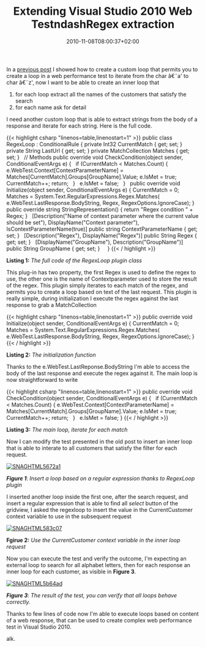﻿---
title: "Extending Visual Studio 2010 Web TestndashRegex extraction"
description: ""
date: 2010-11-08T08:00:37+02:00
draft: false
tags: [Testing,Visual Studio,Web Test]
categories: [Testing]
---
In a [previous post](http://www.codewrecks.com/blog/index.php/2010/11/02/extending-visual-studio-2010-web-testcustom-loop/) I showed how to create a custom loop that permits you to create a loop in a web performance test to iterate from the char â€˜a' to char â€˜z', now I want to be able to create an inner loop that

1. for each loop extract all the names of the customers that satisfy the search
2. for each name ask for detail

I need another custom loop that is able to extract strings from the body of a response and iterate for each string. Here is the full code.

{{< highlight csharp "linenos=table,linenostart=1" >}}
public class RegexLoop : ConditionalRule
{
private Int32 CurrentMatch { get; set; }
private String LastUrl { get; set; }
private MatchCollection Matches { get; set; }
 
// Methods
public override void CheckCondition(object sender, ConditionalEventArgs e)
{
 
if (CurrentMatch < Matches.Count)
{
e.WebTest.Context[ContextParameterName] =
Matches[CurrentMatch].Groups[GroupName].Value;
e.IsMet = true;
CurrentMatch++;
return;
 
}
 
e.IsMet = false;
 
}
 
public override void Initialize(object sender, ConditionalEventArgs e)
{
CurrentMatch = 0;
Matches = System.Text.RegularExpressions.Regex.Matches(
e.WebTest.LastResponse.BodyString,
Regex,
RegexOptions.IgnoreCase);
}
 
public override string StringRepresentation()
{
return "Regex condition " + Regex;
}
 
[Description("Name of context parameter where the current value should be set"),
DisplayName("Context parameter"), IsContextParameterName(true)]
public string ContextParameterName { get; set; }
 
[Description("Regex"),
DisplayName("Regex")]
public String Regex { get; set; }
 
[DisplayName("GroupName"), Description("GroupName")]
public String GroupName { get; set; }
 
 
}
{{< / highlight >}}

 **Listing 1:** *The full code of the RegexLoop plugin class*

This plug-in has two property, the first Regex is used to define the regex to use, the other one is the name of Contextparameter used to store the result of the regex. This plugin simply iterates to each match of the regex, and permits you to create a loop based on text of the last request. This plugin is really simple, during initialization I execute the regex against the last response to grab a MatchCollection

{{< highlight csharp "linenos=table,linenostart=1" >}}
public override void Initialize(object sender, ConditionalEventArgs e)
{
CurrentMatch = 0;
Matches = System.Text.RegularExpressions.Regex.Matches(
e.WebTest.LastResponse.BodyString,
Regex,
RegexOptions.IgnoreCase);
}
{{< / highlight >}}

 **Listing 2:** *The initialization function*

Thanks to the e.WebTest.LastReponse.BodyString I'm able to access the body of the last response and execute the regex against it. The main loop is now straightforward to write

{{< highlight csharp "linenos=table,linenostart=1" >}}
public override void CheckCondition(object sender, ConditionalEventArgs e)
{
 
if (CurrentMatch < Matches.Count)
{
e.WebTest.Context[ContextParameterName] =
Matches[CurrentMatch].Groups[GroupName].Value;
e.IsMet = true;
CurrentMatch++;
return;
 
}
 
e.IsMet = false;
}
{{< / highlight >}}

 **Listing 3:** *The main loop, iterate for each match*

Now I can modify the test presented in the old post to insert an inner loop that is able to interate to all customers that satisfy the filter for each request.

[![SNAGHTML5672a1](https://www.codewrecks.com/blog/wp-content/uploads/2010/11/SNAGHTML5672a1_thumb.png "SNAGHTML5672a1")](https://www.codewrecks.com/blog/wp-content/uploads/2010/11/SNAGHTML5672a1.png)

 ***Figure 1***: *Insert a loop based on a regular expression thanks to RegexLoop plugin*

I inserted another loop inside the first one, after the search request, and insert a regular expression that is able to find all *select* button of the gridview, I asked the regexloop to insert the value in the CurrentCustomer context variable to use in the subsequent request

[![SNAGHTML583c07](https://www.codewrecks.com/blog/wp-content/uploads/2010/11/SNAGHTML583c07_thumb.png "SNAGHTML583c07")](https://www.codewrecks.com/blog/wp-content/uploads/2010/11/SNAGHTML583c07.png)

 **Fgirue 2:** *Use the CurrentCustomer context variable in the inner loop request*

Now you can execute the test and verify the outcome, I'm expecting an external loop to search for all alphabet letters, then for each response an inner loop for each customer, as visible in  **Figure 3**.

[![SNAGHTML5b64ad](https://www.codewrecks.com/blog/wp-content/uploads/2010/11/SNAGHTML5b64ad_thumb.png "SNAGHTML5b64ad")](https://www.codewrecks.com/blog/wp-content/uploads/2010/11/SNAGHTML5b64ad.png)

 ***Figure 3***: *The result of the test, you can verify that all loops behave correctly.*

Thanks to few lines of code now I'm able to execute loops based on content of a web response, that can be used to create complex web performance test in Visual Studio 2010.

alk.
